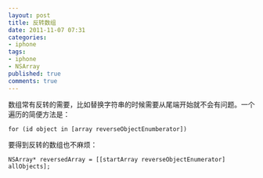 ```yaml
---
layout: post
title: 反转数组
date: 2011-11-07 07:31
categories:
- iphone
tags:
- iphone
- NSArray
published: true
comments: true
---
```

数组常有反转的需要，比如替换字符串的时候需要从尾端开始就不会有问题。一个遍历的简便方法是：

    for (id object in [array reverseObjectEnumberator])

要得到反转的数组也不麻烦：

    NSArray* reversedArray = [[startArray reverseObjectEnumerator] allObjects];
 
